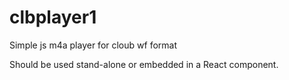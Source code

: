 # clbplayer1
Simple js m4a player for cloub wf format

Should be used stand-alone or embedded in a React component.
